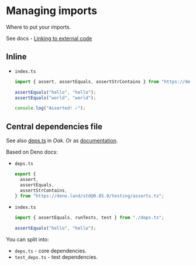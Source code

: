 # Managing imports


Where to put your imports.

See docs - [Linking to external code](https://deno.land/manual/linking_to_external_code)


## Inline

- `index.ts`
    ```typescript
    import { assert, assertEquals, assertStrContains } from "https://deno.land/std@0.85.0/testing/asserts.ts";

    assertEquals("hello", "hello");
    assertEquals("world", "world");

    console.log("Asserted! ✓");
    ```


## Central dependencies file

See also [deps.ts](https://deno.land/x/oak/deps.ts) in _Oak_. Or as [documentation](https://doc.deno.land/https/deno.land/x/oak@v6.5.0/deps.ts).

Based on Deno docs:

- `deps.ts`
    ```typescript
    export {
      assert,
      assertEquals,
      assertStrContains,
    } from "https://deno.land/std@0.85.0/testing/asserts.ts";
    ```
- `index.ts`
    ```typescript
    import { assertEquals, runTests, test } from "./deps.ts";
    
    assertEquals("hello", "hello");
    ```

You can split into:

- `deps.ts` - core dependencies.
- `test_deps.ts` - test dependencies.
